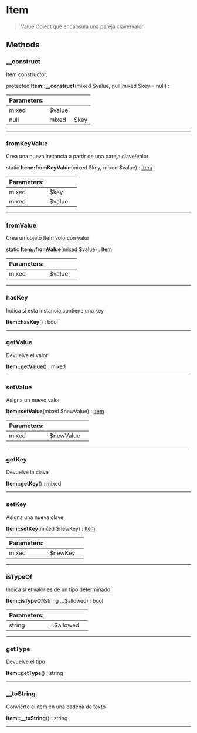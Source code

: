 
                                                                                                                                            
    
# Item


> Value Object que encapsula una pareja clave/valor
>
> 








## Methods

### __construct
Item constructor.


protected **Item::__construct**(mixed $value, null|mixed $key = null) : 


|Parameters: | | |
| --- | --- | --- |
|mixed |$value |  |
|null|mixed |$key |  |

---


### fromKeyValue
Crea una nueva instancia a partir de una pareja clave/valor


static **Item::fromKeyValue**(mixed $key, mixed $value) : [Item](../../../Item.md)


|Parameters: | | |
| --- | --- | --- |
|mixed |$key |  |
|mixed |$value |  |

---


### fromValue
Crea un objeto Item solo con valor


static **Item::fromValue**(mixed $value) : [Item](../../../Item.md)


|Parameters: | | |
| --- | --- | --- |
|mixed |$value |  |

---


### hasKey
Indica si esta instancia contiene una key


**Item::hasKey**() : bool



---


### getValue
Devuelve el valor


**Item::getValue**() : mixed



---


### setValue
Asigna un nuevo valor


**Item::setValue**(mixed $newValue) : [Item](../../../Item.md)


|Parameters: | | |
| --- | --- | --- |
|mixed |$newValue |  |

---


### getKey
Devuelve la clave


**Item::getKey**() : mixed



---


### setKey
Asigna una nueva clave


**Item::setKey**(mixed $newKey) : [Item](../../../Item.md)


|Parameters: | | |
| --- | --- | --- |
|mixed |$newKey |  |

---


### isTypeOf
Indica si el valor es de un tipo determinado


**Item::isTypeOf**(string ...$allowed) : bool


|Parameters: | | |
| --- | --- | --- |
|string |...$allowed |  |

---


### getType
Devuelve el tipo


**Item::getType**() : string



---


### __toString
Convierte el item en una cadena de texto


**Item::__toString**() : string



---


                                                                                                                                                                                                                                                                                                                                                                                                            
    
                                                                                                                                                                                                                                                                             
                